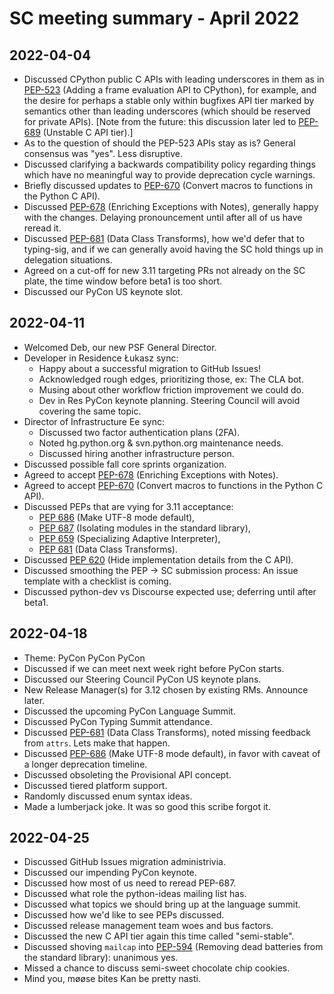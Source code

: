 # SC meeting summary - April 2022

## 2022-04-04

* Discussed CPython public C APIs with leading underscores in them as in
  [PEP-523](https://peps.python.org/pep-0523/) (Adding a frame evaluation API
  to CPython), for example, and the desire
  for perhaps a stable only within bugfixes API tier marked by semantics
  other than leading underscores (which should be reserved for private APIs).
  [Note from the future: this discussion later led to [PEP-689](https://peps.python.org/pep-0689/)
  (Unstable C API tier).]
* As to the question of should the PEP-523 APIs stay as is? General consensus
  was "yes". Less disruptive.
* Discussed clarifying a backwards compatibility policy regarding things which
  have no meaningful way to provide deprecation cycle warnings.
* Briefly discussed updates to [PEP-670](https://peps.python.org/pep-0670/)
  (Convert macros to functions in the Python C API).
* Discussed [PEP-678](https://peps.python.org/pep-0678/) (Enriching Exceptions
  with Notes), generally happy with the changes. Delaying pronouncement until
  after all of us have reread it.
* Discussed [PEP-681](https://peps.python.org/pep-0681/) (Data Class
  Transforms), how we'd defer that to typing-sig, and if we can generally avoid
  having the SC hold things up in delegation situations.
* Agreed on a cut-off for new 3.11 targeting PRs not already on the SC plate,
  the time window before beta1 is too short.
* Discussed our PyCon US keynote slot.

## 2022-04-11

* Welcomed Deb, our new PSF General Director.
* Developer in Residence Łukasz sync:
   * Happy about a successful migration to GitHub Issues!
   * Acknowledged rough edges, prioritizing those, ex: The CLA bot.
   * Musing about other workflow friction improvement we could do.
   * Dev in Res PyCon keynote planning. Steering Council will avoid
     covering the same topic.
* Director of Infrastructure Ee sync:
   * Discussed two factor authentication plans (2FA).
   * Noted hg.python.org & svn.python.org maintenance needs.
   * Discussed hiring another infrastructure person.
* Discussed possible fall core sprints organization.
* Agreed to accept [PEP-678](https://peps.python.org/pep-0678/) (Enriching
  Exceptions with Notes).
* Agreed to accept [PEP-670](https://peps.python.org/pep-0670/) (Convert macros
  to functions in the Python C API).
* Discussed PEPs that are vying for 3.11 acceptance:
   * [PEP 686](https://peps.python.org/pep-0686/) (Make UTF-8 mode default),
   * [PEP 687](https://peps.python.org/pep-0687/) (Isolating modules in the
     standard library),
   * [PEP 659](https://peps.python.org/pep-0659/) (Specializing Adaptive
     Interpreter),
   * [PEP 681](https://peps.python.org/pep-0681/) (Data Class Transforms).
* Discussed [PEP 620](https://peps.python.org/pep-0620/) (Hide implementation
  details from the C API).
* Discussed smoothing the PEP -> SC submission process: An issue template with a
  checklist is coming.
* Discussed python-dev vs Discourse expected use; deferring until after beta1.

## 2022-04-18

* Theme: PyCon PyCon PyCon
* Discussed if we can meet next week right before PyCon starts.
* Discussed our Steering Council PyCon US keynote plans.
* New Release Manager(s) for 3.12 chosen by existing RMs. Announce later.
* Discussed the upcoming PyCon Language Summit.
* Discussed PyCon Typing Summit attendance.
* Discussed [PEP-681](https://peps.python.org/pep-0681/) (Data Class
  Transforms), noted missing feedback from `attrs`. Lets make that happen.
* Discussed [PEP-686](https://peps.python.org/pep-0686/) (Make UTF-8 mode
  default), in favor with caveat of a longer deprecation timeline.
* Discussed obsoleting the Provisional API concept.
* Discussed tiered platform support.
* Randomly discussed enum syntax ideas.
* Made a lumberjack joke. It was so good this scribe forgot it.

## 2022-04-25

* Discussed GitHub Issues migration administrivia.
* Discussed our impending PyCon keynote.
* Discussed how most of us need to reread PEP-687.
* Discussed what role the python-ideas mailing list has.
* Discussed what topics we should bring up at the language summit.
* Discussed how we'd like to see PEPs discussed.
* Discussed release management team woes and bus factors.
* Discussed the new C API tier again this time called "semi-stable".
* Discussed shoving `mailcap` into [PEP-594](https://peps.python.org/pep-0594/)
  (Removing dead batteries from the standard library): unanimous yes.
* Missed a chance to discuss semi-sweet chocolate chip cookies.
* Mind you, møøse bites Kan be pretty nasti.
